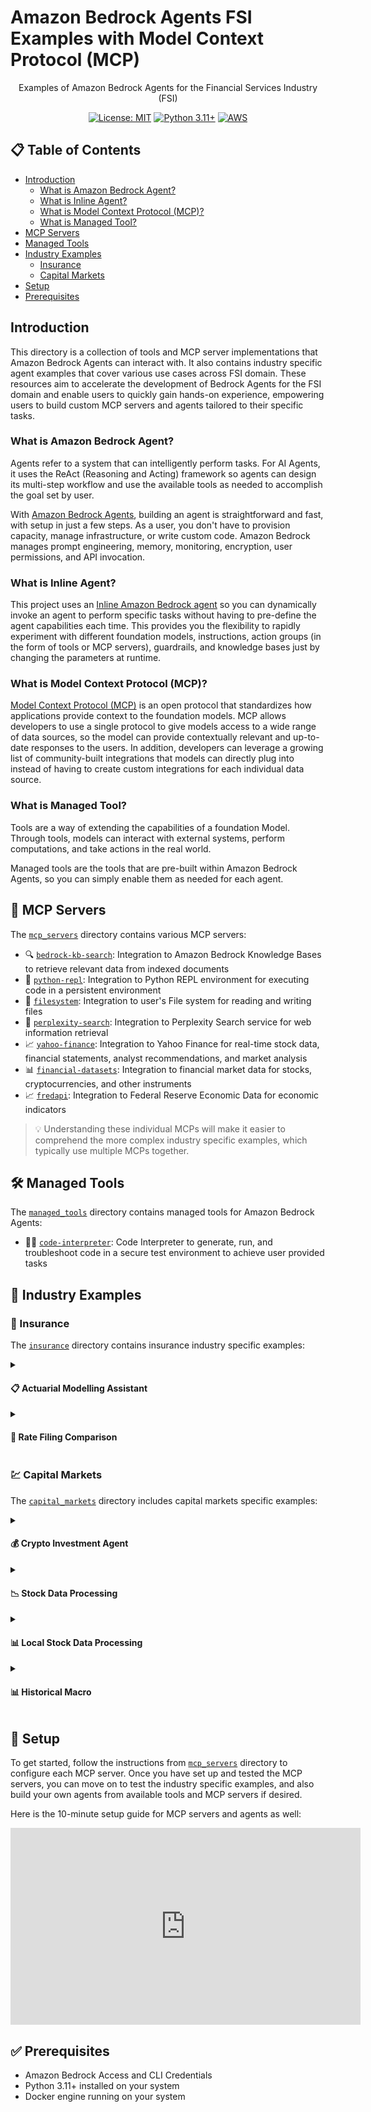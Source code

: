 # Amazon Bedrock Agents FSI Examples with Model Context Protocol (MCP)

<div align="center">
Examples of Amazon Bedrock Agents for the Financial Services Industry (FSI)
  
  [![License: MIT](https://img.shields.io/badge/License-MIT-yellow.svg)](https://opensource.org/licenses/MIT)
  [![Python 3.11+](https://img.shields.io/badge/python-3.11+-blue.svg)](https://www.python.org/downloads/)
  [![AWS](https://img.shields.io/badge/AWS-%23FF9900.svg?style=flat&logo=amazon-aws&logoColor=white)](https://aws.amazon.com/)
</div>

## 📋 Table of Contents

- [Introduction](#-introduction)
  - [What is Amazon Bedrock Agent?](#what-is-amazon-bedrock-agent)
  - [What is Inline Agent?](#what-is-inline-agent)
  - [What is Model Context Protocol (MCP)?](#what-is-model-context-protocol-mcp)
  - [What is Managed Tool?](#what-is-managed-tool)
- [MCP Servers](#-mcp-servers)
- [Managed Tools](#️-managed-tools)
- [Industry Examples](#-industry-examples)
  - [Insurance](#-insurance)
  - [Capital Markets](#-capital-markets)
- [Setup](#-setup)
- [Prerequisites](#-prerequisites)

## Introduction

This directory is a collection of tools and MCP server implementations that Amazon Bedrock Agents can interact with. It also contains industry specific agent examples that cover various use cases across FSI domain. These resources aim to accelerate the development of Bedrock Agents for the FSI domain and enable users to quickly gain hands-on experience, empowering users to build custom MCP servers and agents tailored to their specific tasks.

### What is Amazon Bedrock Agent?

Agents refer to a system that can intelligently perform tasks. For AI Agents, it uses the ReAct (Reasoning and Acting) framework so agents can design its multi-step workflow and use the available tools as needed to accomplish the goal set by user.

With [Amazon Bedrock Agents](https://docs.aws.amazon.com/bedrock/latest/userguide/agents.html), building an agent is straightforward and fast, with setup in just a few steps. As a user, you don't have to provision capacity, manage infrastructure, or write custom code. Amazon Bedrock manages prompt engineering, memory, monitoring, encryption, user permissions, and API invocation.

### What is Inline Agent?

This project uses an [Inline Amazon Bedrock agent](https://docs.aws.amazon.com/bedrock/latest/userguide/agents-create-inline.html) so you can dynamically invoke an agent to perform specific tasks without having to pre-define the agent capabilities each time. This provides you the flexibility to rapidly experiment with different foundation models, instructions, action groups (in the form of tools or MCP servers), guardrails, and knowledge bases just by changing the parameters at runtime.

### What is Model Context Protocol (MCP)?

[Model Context Protocol (MCP)](https://modelcontextprotocol.io/introduction) is an open protocol that standardizes how applications provide context to the foundation models. MCP allows developers to use a single protocol to give models access to a wide range of data sources, so the model can provide contextually relevant and up-to-date responses to the users. In addition, developers can leverage a growing list of community-built integrations that models can directly plug into instead of having to create custom integrations for each individual data source.

### What is Managed Tool?

Tools are a way of extending the capabilities of a foundation Model. Through tools, models can interact with external systems, perform computations, and take actions in the real world.

Managed tools are the tools that are pre-built within Amazon Bedrock Agents, so you can simply enable them as needed for each agent.

## 🔌 MCP Servers

The [`mcp_servers`](./mcp_servers) directory contains various MCP servers:

- 🔍 [`bedrock-kb-search`](./mcp_servers/bedrock-kb-search): Integration to Amazon Bedrock Knowledge Bases to retrieve relevant data from indexed documents
- 🐍 [`python-repl`](./mcp_servers/python-repl): Integration to Python REPL environment for executing code in a persistent environment
- 📁 [`filesystem`](./mcp_servers/filesystem): Integration to user's File system for reading and writing files
- 🔎 [`perplexity-search`](./mcp_servers/perplexity-search): Integration to Perplexity Search service for web information retrieval
- 📈 [`yahoo-finance`](./mcp_servers/yahoo-finance): Integration to Yahoo Finance for real-time stock data, financial statements, analyst recommendations, and market analysis
- 📊 [`financial-datasets`](./mcp_servers/financial-datasets): Integration to financial market data for stocks, cryptocurrencies, and other instruments
- 📈 [`fredapi`](./mcp_servers/fredapi): Integration to Federal Reserve Economic Data for economic indicators

> 💡 Understanding these individual MCPs will make it easier to comprehend the more complex industry specific examples, which typically use multiple MCPs together.

## 🛠️ Managed Tools

The [`managed_tools`](./managed_tools) directory contains managed tools for Amazon Bedrock Agents:

- 👨‍💻 [`code-interpreter`](./managed_tools/code-interpreter): Code Interpreter to generate, run, and troubleshoot code in a secure test environment to achieve user provided tasks

## 🏢 Industry Examples

### 🏥 Insurance

The [`insurance`](./insurance) directory contains insurance industry specific examples:

<details>

<summary><h4>📋 Actuarial Modelling Assistant</h4></summary>

**What it does**: Analyzes insurance datasets to identify trends, model risks, and generate actuarial insights.

**MCPs used**:

- 🐍 **Python REPL**: For data analysis, statistical modeling, and visualization
- 📁 **Filesystem**: For writing actuarial reports to output directory

**Key features**:

- Exploratory data analysis on policy, claims, and risk data
- Statistical modeling for claim frequency and severity
- Loss ratio and reserve adequacy calculations
- Actuarial visualization and report generation

</details>

<details>

<summary><h4>📝 Rate Filing Comparison</h4></summary>

**What it does**: Compares insurance rate filings from different insurers to identify differences and market trends.

**MCPs used**:

- 🔍 **Bedrock KB Search**: For retrieving rate filing documents from knowledge bases
- 📁 **Filesystem**: For writing comparison reports to output directory

**Key features**:

- Knowledge base search of insurance rate filings
- Detailed comparison of premium changes
- Coverage modification analysis
- Markdown report generation

</details>

### 💹 Capital Markets

The [`capital_markets`](./capital_markets) directory includes capital markets specific examples:

<details>

<summary><h4>💰 Crypto Investment Agent</h4></summary>

**What it does**: Analyzes cryptocurrency investment opportunities and provides investment recommendations.

**MCPs used**:

- 📊 **Financial Datasets**: For cryptocurrency price data
- 📈 **FRED API**: For macroeconomic indicators
- 🔎 **Perplexity Search**: For market news and sentiment

**Managed tools used**:

- 👨‍💻 **Code Interpreter**: For investment modeling, risk analysis, and data visualization

**Key features**:

- Historical cryptocurrency price analysis
- Macroeconomic impact assessment
- Risk modeling and scenario simulation
- Investment allocation recommendations

</details>

<details>

<summary><h4>📉 Stock Data Processing</h4></summary>

**What it does**: Processes stock market data to identify technical patterns and develop trading strategies.

**MCPs used**:

- 📊 **Financial Datasets**: For stock market data
- 📁 **Filesystem**: For storing results and trading signals

**Managed tools used**:

- 👨‍💻 **Code Interpreter**: For technical analysis and strategy backtesting

**Key features**:

- Technical indicator calculation
- Trading pattern identification
- Strategy backtesting and optimization
- Performance visualization

</details>

<details>

<summary><h4>📊 Local Stock Data Processing</h4></summary>

**What it does**: Performs advanced stock analysis and price predictions with data analysis and machine learning models.

**MCPs used**:

- 📈 **Yahoo Finance**: For retrieving comprehensive financial data
- 🐍 **Python REPL**: For data analysis, modeling, and visualization

**Key features**:

- Historical price data collection and organization
- Price prediction using data analysis and machine learning models
- Interactive visualization and charting
- Comprehensive markdown reporting with insights

</details>

<details>

<summary><h4>📊 Historical Macro</h4></summary>

**What it does**: Identifies historical periods with macroeconomic conditions similar to the present.

**MCPs used**:

- 📈 **FRED API**: For economic data retrieval
- 🔎 **Perplexity Search**: For historical context and market research

**Key features**:

- Economic indicator comparison
- Historical parallel identification
- Similarity scoring and ranking
- Forward-looking insights based on historical patterns

</details>

## 🚀 Setup

To get started, follow the instructions from [`mcp_servers`](./mcp_servers) directory to configure each MCP server. Once you have set up and tested the MCP servers, you can move on to test the industry specific examples, and also build your own agents from available tools and MCP servers if desired.

Here is the 10-minute setup guide for MCP servers and agents as well:

<iframe width="560" height="315"
src="https://www.youtube.com/embed/MnFlfGJnu00" 
frameborder="0" 
allow="accelerometer; autoplay; encrypted-media; gyroscope; picture-in-picture" 
allowfullscreen></iframe>

## ✅ Prerequisites

- Amazon Bedrock Access and CLI Credentials
- Python 3.11+ installed on your system
- Docker engine running on your system
